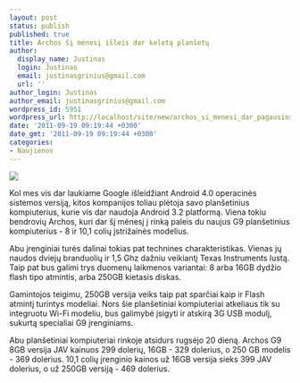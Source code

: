 ```yaml
---
layout: post
status: publish
published: true
title: Archos šį mėnesį išleis dar keletą planšetų
author:
  display_name: Justinas
  login: Justinas
  email: justinasgrinius@gmail.com
  url: ''
author_login: Justinas
author_email: justinasgrinius@gmail.com
wordpress_id: 5951
wordpress_url: http://localhost/site/new/archos_si_menesi_dar_pagausins_savo_plansetiniu_kompiuteriu_gretas/
date: '2011-09-19 09:19:44 +0300'
date_gmt: '2011-09-19 09:19:44 +0300'
categories:
- Naujienos
---
```

<div class="imgright"><img src="http://technews.lt/upload/funct101g9_connected.jpg"  /></div>
<p>Kol mes vis dar laukiame Google išleidžiant Android 4.0 operacinės sistemos versiją, kitos kompanijos toliau plėtoja savo planšetinius kompiuterius, kurie vis dar naudoja Android 3.2 platformą. Viena tokiu bendrovių Archos, kuri dar šį mėnesį į rinką paleis du naujus G9 planšetinius kompiuterius - 8 ir 10,1 colių įstrižainės modelius.</p>
<p>Abu įrenginiai turės dalinai tokias pat technines charakteristikas. Vienas jų naudos dviejų branduolių ir 1,5 Ghz dažniu veikiantį Texas Instruments lustą. Taip pat bus galimi trys duomenų laikmenos variantai: 8 arba 16GB dydžio flash tipo atmintis, arba 250GB kietasis diskas.</p>
<p>Gamintojos teigimu, 250GB versija veiks taip pat sparčiai kaip ir Flash atmintį turintys modeliai. Nors šie planšetiniai kompiuteriai atkeliaus tik su integruotu Wi-Fi modeliu, bus galimybė įsigyti ir atskirą 3G USB modulį, sukurtą specialiai G9 įrenginiams.</p>
<p>Abu planšetiniai kompiuteriai rinkoje atsidurs rugsėjo 20 dieną. Archos G9 8GB versija JAV kainuos 299 dolerių, 16GB - 329 dolerius, o 250 GB modelis - 369 dolerius. 10,1 colių įrenginio kainos už 16GB versija sieks 399 JAV dolerius, o už 250GB versiją - 469 dolerius.</p>
